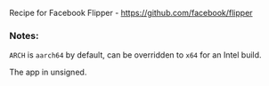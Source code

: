 Recipe for Facebook Flipper - https://github.com/facebook/flipper

### Notes:

`ARCH` is `aarch64` by default, can be overridden to `x64` for an Intel build.

The app in unsigned.
